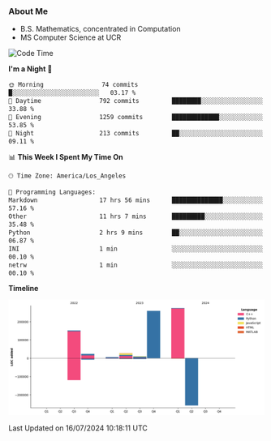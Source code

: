 ### About Me

- B.S. Mathematics, concentrated in Computation
- MS Computer Science at UCR



<!--START_SECTION:waka-->
![Code Time](http://img.shields.io/badge/Code%20Time-287%20hrs%204%20mins-blue)

**I'm a Night 🦉** 

```text
🌞 Morning                74 commits          █░░░░░░░░░░░░░░░░░░░░░░░░   03.17 % 
🌆 Daytime                792 commits         ████████░░░░░░░░░░░░░░░░░   33.88 % 
🌃 Evening                1259 commits        █████████████░░░░░░░░░░░░   53.85 % 
🌙 Night                  213 commits         ██░░░░░░░░░░░░░░░░░░░░░░░   09.11 % 
```


📊 **This Week I Spent My Time On** 

```text
🕑︎ Time Zone: America/Los_Angeles

💬 Programming Languages: 
Markdown                 17 hrs 56 mins      ██████████████░░░░░░░░░░░   57.16 % 
Other                    11 hrs 7 mins       █████████░░░░░░░░░░░░░░░░   35.48 % 
Python                   2 hrs 9 mins        ██░░░░░░░░░░░░░░░░░░░░░░░   06.87 % 
INI                      1 min               ░░░░░░░░░░░░░░░░░░░░░░░░░   00.10 % 
netrw                    1 min               ░░░░░░░░░░░░░░░░░░░░░░░░░   00.10 % 
```

**Timeline**

![Lines of Code chart](https://raw.githubusercontent.com/nickocruzm/nickocruzm/main/assets/bar_graph.png)


 Last Updated on 16/07/2024 10:18:11 UTC
<!--END_SECTION:waka-->
